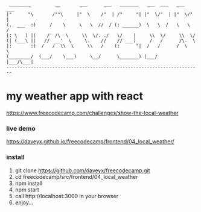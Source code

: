      ________         __       ___      ___   _______   ___  ___   ___  ___  
    |"      "\       /""\     |"  \    /"  | /"     "| |"  \/"  | |"  \/"  |
    (.  ___  :)     /    \     \   \  //  / (: ______)  \   \  /   \   \  /  
    |: \   ) ||    /' /\  \     \\  \/. ./   \/    |     \\  \/     \\  \/   
    (| (___\ ||   //  __'  \     \.    //    // ___)_    /   /      /\.  \   
    |:       :)  /   /  \\  \     \\   /    (:      "|  /   /      /  \   \  
    (________/  (___/    \___)     \__/      \_______) |___/      |___/\___|
    ------------------------------------------------------------------------

# my weather app with react
https://www.freecodecamp.com/challenges/show-the-local-weather

### live demo
https://daveyx.github.io/freecodecamp/frontend/04_local_weather/

### install
1. git clone https://github.com/daveyx/freecodecamp.git
2. cd freecodecamp/src/frontend/04_local_weather
3. npm install
4. npm start
5. call http://localhost:3000 in your browser
6. enjoy...
